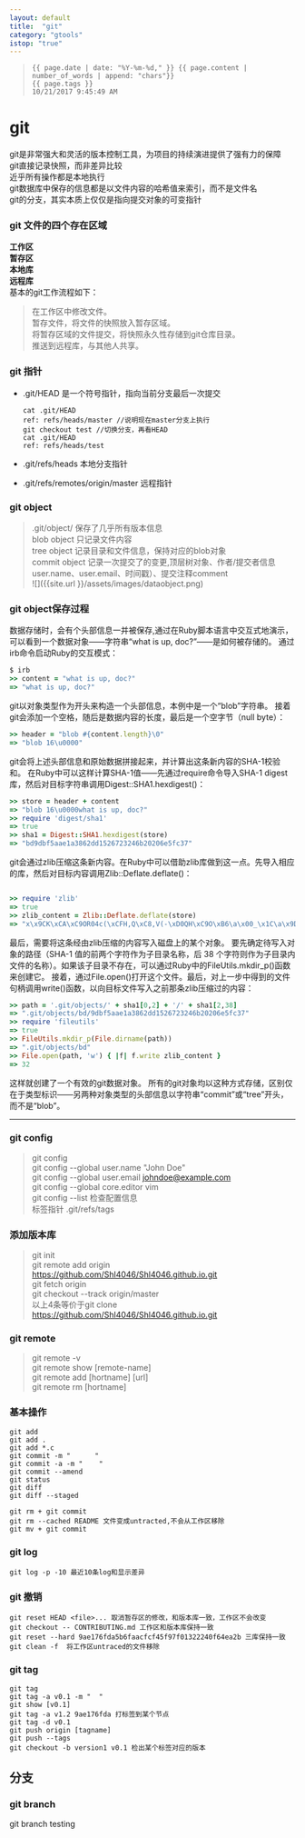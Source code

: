 ```yaml
---
layout: default
title:  "git"
category: "gtools"
istop: "true"
---
```

>     {{ page.date | date: "%Y-%m-%d," }} {{ page.content | number_of_words | append: "chars"}}
>     {{ page.tags }}
>     10/21/2017 9:45:49 AM 

# git
git是非常强大和灵活的版本控制工具，为项目的持续演进提供了强有力的保障<br>
git直接记录快照，而非差异比较<br>
近乎所有操作都是本地执行<br>
git数据库中保存的信息都是以文件内容的哈希值来索引，而不是文件名<br>
git的分支，其实本质上仅仅是指向提交对象的可变指针<br>

### git 文件的四个存在区域 
**工作区<br>
暂存区<br>
本地库<br>
远程库<br>**
基本的git工作流程如下：

> 在工作区中修改文件。<br>
> 暂存文件，将文件的快照放入暂存区域。<br>
> 将暂存区域的文件提交，将快照永久性存储到git仓库目录。<br>
> 推送到远程库，与其他人共享。<br>
 
### git 指针
* .git/HEAD 是一个符号指针，指向当前分支最后一次提交

      cat .git/HEAD
      ref: refs/heads/master //说明现在master分支上执行
      git checkout test //切换分支，再看HEAD
      cat .git/HEAD
      ref: refs/heads/test

* .git/refs/heads 本地分支指针<br>
* .git/refs/remotes/origin/master 远程指针<br>

### git object
> .git/object/ 保存了几乎所有版本信息<br>
 blob object 只记录文件内容<br>
 tree object 记录目录和文件信息，保持对应的blob对象<br>
 commit object 记录一次提交了的变更,顶层树对象、作者/提交者信息user.name、user.email、时间戳）、提交注释comment<br>
 ![]({{site.url }}/assets/images/dataobject.png)

### git object保存过程

数据存储时，会有个头部信息一并被保存,通过在Ruby脚本语言中交互式地演示，可以看到一个数据对象——字符串“what is up, doc?”——是如何被存储的。
通过irb命令启动Ruby的交互模式：

``` ruby 
$ irb
>> content = "what is up, doc?"
=> "what is up, doc?"

```

git以对象类型作为开头来构造一个头部信息，本例中是一个“blob”字符串。 接着git会添加一个空格，随后是数据内容的长度，最后是一个空字节（null byte）：

``` ruby
>> header = "blob #{content.length}\0"
=> "blob 16\u0000"
```

git会将上述头部信息和原始数据拼接起来，并计算出这条新内容的SHA-1校验和。 在Ruby中可以这样计算SHA-1值——先通过require命令导入SHA-1 digest库，然后对目标字符串调用Digest::SHA1.hexdigest()：

``` ruby
>> store = header + content
=> "blob 16\u0000what is up, doc?"
>> require 'digest/sha1'
=> true
>> sha1 = Digest::SHA1.hexdigest(store)
=> "bd9dbf5aae1a3862dd1526723246b20206e5fc37"
```

git会通过zlib压缩这条新内容。在Ruby中可以借助zlib库做到这一点。先导入相应的库，然后对目标内容调用Zlib::Deflate.deflate()：

``` ruby

>> require 'zlib'
=> true
>> zlib_content = Zlib::Deflate.deflate(store)
=> "x\x9CK\xCA\xC9OR04c(\xCFH,Q\xC8,V(-\xD0QH\xC9O\xB6\a\x00_\x1C\a\x9D"
```

最后，需要将这条经由zlib压缩的内容写入磁盘上的某个对象。 要先确定待写入对象的路径（SHA-1 值的前两个字符作为子目录名称，后 38 个字符则作为子目录内文件的名称）。如果该子目录不存在，可以通过Ruby中的FileUtils.mkdir\_p()函数来创建它。 接着，通过File.open()打开这个文件。最后，对上一步中得到的文件句柄调用write()函数，以向目标文件写入之前那条zlib压缩过的内容：

``` ruby 
>> path = '.git/objects/' + sha1[0,2] + '/' + sha1[2,38]
=> ".git/objects/bd/9dbf5aae1a3862dd1526723246b20206e5fc37"
>> require 'fileutils'
=> true
>> FileUtils.mkdir_p(File.dirname(path))
=> ".git/objects/bd"
>> File.open(path, 'w') { |f| f.write zlib_content }
=> 32
```

这样就创建了一个有效的git数据对象。 所有的git对象均以这种方式存储，区别仅在于类型标识——另两种对象类型的头部信息以字符串“commit”或“tree”开头，而不是“blob”。


----------


### git config
> git config <br>
  git config --global user.name "John Doe"<br>
  git config --global user.email johndoe@example.com<br>
  git config --global core.editor vim<br>
  git config --list 检查配置信息<br>
标签指针
.git/refs/tags

 
### 添加版本库
> git init <br>
git remote add origin https://github.com/Shl4046/Shl4046.github.io.git<br>
git fetch origin<br>
git checkout --track origin/master<br>
以上4条等价于git clone  https://github.com/Shl4046/Shl4046.github.io.git<br>

### git remote 
> git remote -v<br>
git remote show [remote-name]<br>
git remote add [hortname] \[url\]<br>
git remote rm [hortname]<br>

### 基本操作
    git add 
    git add .
    git add *.c
    git commit -m "      "
    git commit -a -m "    "
    git commit --amend
    git status
    git diff 
    git diff --staged

    git rm + git commit
    git rm --cached README 文件变成untracted,不会从工作区移除
    git mv + git commit
    
### git log 
    git log -p -10 最近10条log和显示差异

### git 撤销
    git reset HEAD <file>... 取消暂存区的修改，和版本库一致，工作区不会改变
    git checkout -- CONTRIBUTING.md 工作区和版本库保持一致
    git reset --hard 9ae176fda5b6faacfcf45f97f01322240f64ea2b 三库保持一致
    git clean -f  将工作区untraced的文件移除

### git tag
    git tag 
    git tag -a v0.1 -m "  "
    git show [v0.1] 
    git tag -a v1.2 9ae176fda 打标签到某个节点 
    git tag -d v0.1
    git push origin [tagname] 
    git push --tags
    git checkout -b version1 v0.1 检出某个标签对应的版本

## 分支


### git branch 

git branch testing
